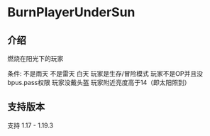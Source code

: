 # BurnPlayerUnderSun
## 介绍
燃烧在阳光下的玩家  
  
条件: 不是雨天 不是雷天 白天 玩家是生存/冒险模式 玩家不是OP并且没bpus.pass权限 玩家没戴头盔 玩家附近亮度高于14（即太阳照到）

## 支持版本
支持 1.17 - 1.19.3
